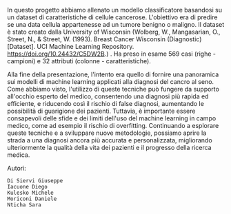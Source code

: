 In questo progetto abbiamo allenato un modello classificatore basandosi su un dataset di caratteristiche di cellule cancerose. L'obiettivo era di predire se una data cellula appartenesse ad un tumore benigno o maligno. 
Il dataset è stato creato dalla University of Wisconsin (Wolberg, W., Mangasarian, O., Street, N., & Street, W. (1993). Breast Cancer Wisconsin (Diagnostic) [Dataset]. UCI Machine Learning Repository. https://doi.org/10.24432/C5DW2B.) . Ha preso in esame 569 casi (righe - campioni) e 32 attributi (colonne - caratteristiche).

Alla fine della presentazione, l'intento era quello di fornire una panoramica sui modelli di machine learning applicati alla diagnosi del cancro al seno. Come abbiamo visto, l'utilizzo di queste tecniche può fungere da supporto all'occhio esperto del medico, consentendo una diagnosi più rapida ed efficiente, e riducendo così il rischio di false diagnosi, aumentando le possibilità di guarigione dei pazienti. Tuttavia, è importante essere consapevoli delle sfide e dei limiti dell'uso del machine learning in campo medico, come ad esempio il rischio di overfitting.
Continuando a esplorare queste tecniche e a sviluppare nuove metodologie, possiamo aprire la strada a una diagnosi ancora più accurata e personalizzata, migliorando ulteriormente la qualità della vita dei pazienti e il progresso della ricerca medica.

Autori:

    Di Siervi Giuseppe
    Iacuone Diego
    Kulesko Michele
    Moriconi Daniele
    Nticha Sara
